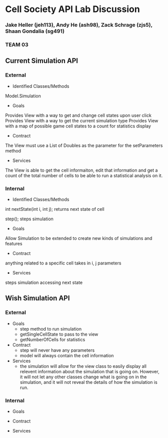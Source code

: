 # Cell Society API Lab Discussion
### Jake Heller (jeh113), Andy He (ash98), Zack Schrage (zjs5), Shaan Gondalia (sg491)
### TEAM 03


## Current Simulation API

### External

* Identified Classes/Methods

Model.Simulation

* Goals

Provides View with a way to get and change cell states upon user click 
Provides View with a way to get the current simulation type
Provides View with a map of possible game cell states to a count for statistics display

* Contract

The View must use a List of Doubles as the parameter for the setParameters method

* Services

The View is able to get the cell informaiton, edit that information and get a count of the total number of cells to be able to run a statistical analysis on it.


### Internal

* Identified Classes/Methods

int nextState(int i, int j);
returns next state of cell

step();
steps simulation

* Goals

Allow Simulation to be extended to create new kinds of simulations and features

* Contract

anything related to a specific cell takes in i, j parameters

* Services

steps simulation
accessing next state


## Wish Simulation API

### External

* Goals
    * step method to run simulation
    * getSingleCellState to pass to the view
    * getNumberOfCells for statistics
* Contract
    * step will never have any parameters
    * model will always contain the cell information
* Services
    * the simulation will allow for the view class to easily display all relevent information about
      the simulation that is going on. However, it will not let any other classes change what is
      going on in the simulation, and it will not reveal the details of how the simulation is run.


### Internal

* Goals

* Contract

* Services
